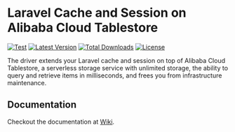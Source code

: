 # Laravel Cache and Session on Alibaba Cloud Tablestore

[![Test](https://github.com/dew-serverless/laravel-tablestore-driver/actions/workflows/test.yaml/badge.svg)](https://github.com/dew-serverless/laravel-tablestore-driver/actions/workflows/test.yaml)
[![Latest Version](https://img.shields.io/packagist/v/dew-serverless/laravel-tablestore-driver)](https://github.com/dew-serverless/laravel-tablestore-driver)
[![Total Downloads](https://img.shields.io/packagist/dt/dew-serverless/laravel-tablestore-driver)](https://github.com/dew-serverless/laravel-tablestore-driver)
[![License](https://img.shields.io/packagist/l/dew-serverless/laravel-tablestore-driver)](https://github.com/dew-serverless/laravel-tablestore-driver)

The driver extends your Laravel cache and session on top of Alibaba Cloud
Tablestore, a serverless storage service with unlimited storage, the ability
to query and retrieve items in milliseconds, and frees you from infrastructure
maintenance.

## Documentation

Checkout the documentation at [Wiki](https://github.com/dew-serverless/laravel-tablestore-driver/wiki).
